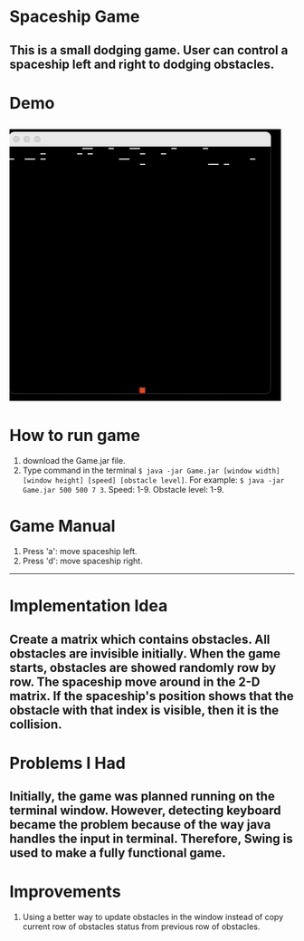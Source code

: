 # Spaceship Game 
This is a small dodging game. User can control a spaceship left and right to dodging obstacles.
---
# Demo
![GAMEPLAY](./GameplayDemo.gif)
---
# How to run game 
1. download the Game.jar file.
2. Type command in the terminal `$ java -jar Game.jar [window width] [window height] [speed] [obstacle level]`.
   For example: `$ java -jar Game.jar 500 500 7 3`. Speed: 1-9. Obstacle level: 1-9.
# Game Manual  
1. Press 'a': move spaceship left. 
2. Press 'd': move spaceship right. 
---
# Implementation Idea
Create a matrix which contains obstacles. All obstacles are invisible initially. When the 
game starts, obstacles are showed randomly row by row. The spaceship move around in the 2-D
matrix. If the spaceship's position shows that the obstacle with that index is visible, then
it is the collision.
---
# Problems I Had
Initially, the game was planned running on the terminal window. However, detecting keyboard became the problem because of
the way java handles the input in terminal. Therefore, Swing is used to make a fully functional game. 
---
# Improvements
1. Using a better way to update obstacles in the window instead of copy current row of obstacles status from 
previous row of obstacles.
